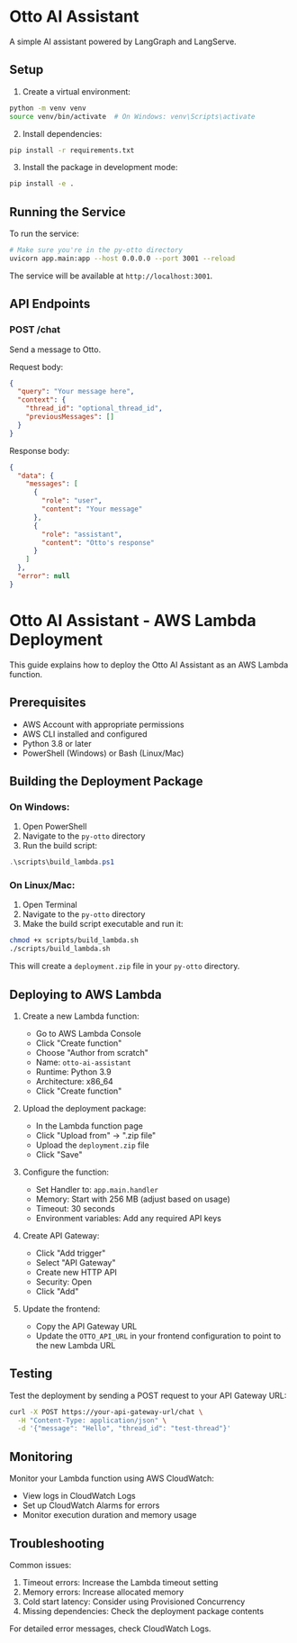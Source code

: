 # Otto AI Assistant

A simple AI assistant powered by LangGraph and LangServe.

## Setup

1. Create a virtual environment:
```bash
python -m venv venv
source venv/bin/activate  # On Windows: venv\Scripts\activate
```

2. Install dependencies:
```bash
pip install -r requirements.txt
```

3. Install the package in development mode:
```bash
pip install -e .
```

## Running the Service

To run the service:

```bash
# Make sure you're in the py-otto directory
uvicorn app.main:app --host 0.0.0.0 --port 3001 --reload
```

The service will be available at `http://localhost:3001`.

## API Endpoints

### POST /chat

Send a message to Otto.

Request body:
```json
{
  "query": "Your message here",
  "context": {
    "thread_id": "optional_thread_id",
    "previousMessages": []
  }
}
```

Response body:
```json
{
  "data": {
    "messages": [
      {
        "role": "user",
        "content": "Your message"
      },
      {
        "role": "assistant",
        "content": "Otto's response"
      }
    ]
  },
  "error": null
}
```

# Otto AI Assistant - AWS Lambda Deployment

This guide explains how to deploy the Otto AI Assistant as an AWS Lambda function.

## Prerequisites

- AWS Account with appropriate permissions
- AWS CLI installed and configured
- Python 3.8 or later
- PowerShell (Windows) or Bash (Linux/Mac)

## Building the Deployment Package

### On Windows:
1. Open PowerShell
2. Navigate to the `py-otto` directory
3. Run the build script:
```powershell
.\scripts\build_lambda.ps1
```

### On Linux/Mac:
1. Open Terminal
2. Navigate to the `py-otto` directory
3. Make the build script executable and run it:
```bash
chmod +x scripts/build_lambda.sh
./scripts/build_lambda.sh
```

This will create a `deployment.zip` file in your `py-otto` directory.

## Deploying to AWS Lambda

1. Create a new Lambda function:
   - Go to AWS Lambda Console
   - Click "Create function"
   - Choose "Author from scratch"
   - Name: `otto-ai-assistant`
   - Runtime: Python 3.9
   - Architecture: x86_64
   - Click "Create function"

2. Upload the deployment package:
   - In the Lambda function page
   - Click "Upload from" -> ".zip file"
   - Upload the `deployment.zip` file
   - Click "Save"

3. Configure the function:
   - Set Handler to: `app.main.handler`
   - Memory: Start with 256 MB (adjust based on usage)
   - Timeout: 30 seconds
   - Environment variables: Add any required API keys

4. Create API Gateway:
   - Click "Add trigger"
   - Select "API Gateway"
   - Create new HTTP API
   - Security: Open
   - Click "Add"

5. Update the frontend:
   - Copy the API Gateway URL
   - Update the `OTTO_API_URL` in your frontend configuration to point to the new Lambda URL

## Testing

Test the deployment by sending a POST request to your API Gateway URL:

```bash
curl -X POST https://your-api-gateway-url/chat \
  -H "Content-Type: application/json" \
  -d '{"message": "Hello", "thread_id": "test-thread"}'
```

## Monitoring

Monitor your Lambda function using AWS CloudWatch:
- View logs in CloudWatch Logs
- Set up CloudWatch Alarms for errors
- Monitor execution duration and memory usage

## Troubleshooting

Common issues:
1. Timeout errors: Increase the Lambda timeout setting
2. Memory errors: Increase allocated memory
3. Cold start latency: Consider using Provisioned Concurrency
4. Missing dependencies: Check the deployment package contents

For detailed error messages, check CloudWatch Logs. 